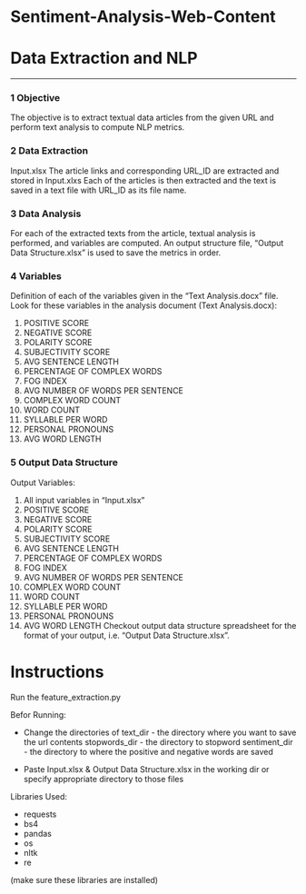# Sentiment-Analysis-Web-Content

# Data Extraction and NLP
---
### 1	Objective
The objective is to extract textual data articles from the given URL and perform text analysis to compute NLP metrics.

### 2	Data Extraction
Input.xlsx
The article links and corresponding URL_ID are extracted and stored in Input.xlxs
Each of the articles is then extracted and the text is saved in a text file with URL_ID as its file name.

### 3	Data Analysis
For each of the extracted texts from the article, textual analysis is performed, and variables are computed. An output structure file, “Output Data Structure.xlsx” is used to save the metrics in order.

### 4	Variables
Definition of each of the variables given in the “Text Analysis.docx” file.
Look for these variables in the analysis document (Text Analysis.docx):
1.	POSITIVE SCORE
2.	NEGATIVE SCORE
3.	POLARITY SCORE
4.	SUBJECTIVITY SCORE
5.	AVG SENTENCE LENGTH
6.	PERCENTAGE OF COMPLEX WORDS
7.	FOG INDEX
8.	AVG NUMBER OF WORDS PER SENTENCE
9.	COMPLEX WORD COUNT
10.	WORD COUNT
11.	SYLLABLE PER WORD
12.	PERSONAL PRONOUNS
13.	AVG WORD LENGTH

### 5	Output Data Structure
Output Variables: 
1.	All input variables in “Input.xlsx”
2.	POSITIVE SCORE
3.	NEGATIVE SCORE
4.	POLARITY SCORE
5.	SUBJECTIVITY SCORE
6.	AVG SENTENCE LENGTH
7.	PERCENTAGE OF COMPLEX WORDS
8.	FOG INDEX
9.	AVG NUMBER OF WORDS PER SENTENCE
10.	COMPLEX WORD COUNT
11.	WORD COUNT
12.	SYLLABLE PER WORD
13.	PERSONAL PRONOUNS
14.	AVG WORD LENGTH
Checkout output data structure spreadsheet for the format of your output, i.e. “Output Data Structure.xlsx”.

# Instructions
Run the feature_extraction.py

Befor Running:
- Change the directories of
	text_dir - the directory where you want to save the url contents
	stopwords_dir - the directory to stopword
	sentiment_dir - the directory to where the positive and negative words are saved

- Paste Input.xlsx & Output Data Structure.xlsx in the working dir or specify appropriate directory to those files

Libraries Used:
- requests
- bs4
- pandas
- os
- nltk
- re

(make sure these libraries are installed)
